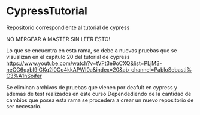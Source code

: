 # CypressTutorial
Repositorio correspondiente al tutorial de cypress

NO MERGEAR A MASTER SIN LEER ESTO!

Lo que se encuentra en esta rama, se debe a nuevas pruebas que se visualizan en el capitulo 20
del tutorial de cypress
https://www.youtube.com/watch?v=tVFt3e9oCXQ&list=PLjM3-neCG6qxbI9lGKq2i0Co4kkAPWI0a&index=20&ab_channel=PabloSebasti%C3%A1nSoifer

Se eliminan archivos de pruebas que vienen por deafult en cypress y ademas de test realizados en este curso
Dependediendo de la cantidad de cambios que posea esta rama se procedera a crear un nuevo repositorio de ser necesario.
